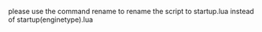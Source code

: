 please use the command rename to rename the script to startup.lua instead of startup(enginetype).lua
